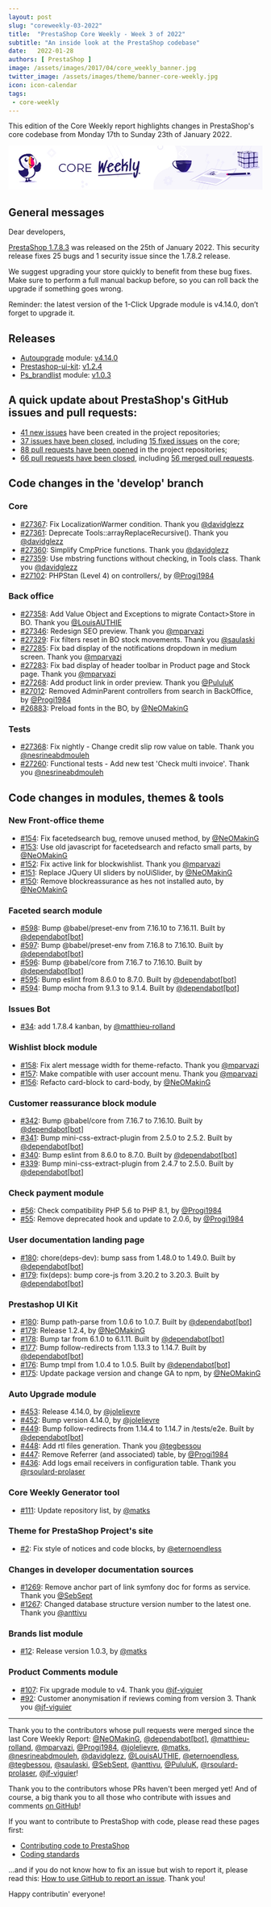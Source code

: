 ```yaml
---
layout: post
slug: "coreweekly-03-2022"
title:  "PrestaShop Core Weekly - Week 3 of 2022"
subtitle: "An inside look at the PrestaShop codebase"
date:   2022-01-28
authors: [ PrestaShop ]
image: /assets/images/2017/04/core_weekly_banner.jpg
twitter_image: /assets/images/theme/banner-core-weekly.jpg
icon: icon-calendar
tags:
 - core-weekly
---
```


This edition of the Core Weekly report highlights changes in PrestaShop's core codebase from Monday 17th to Sunday 23th of January 2022.

![Core Weekly banner](/assets/images/2018/12/banner-core-weekly.jpg)

## General messages

Dear developers,

[PrestaShop 1.7.8.3](https://build.prestashop.com/news/prestashop-1-7-8-3-maintenance-release/) was released on the 25th of January 2022. This security release fixes 25 bugs and 1 security issue since the 1.7.8.2 release.

We suggest upgrading your store quickly to benefit from these bug fixes. Make sure to perform a full manual backup before, so you can roll back the upgrade if something goes wrong.

Reminder: the latest version of the 1-Click Upgrade module is v4.14.0, don’t forget to upgrade it.

## Releases

* [Autoupgrade](https://github.com/PrestaShop/autoupgrade) module: [v4.14.0](https://github.com/PrestaShop/autoupgrade/releases/tag/v4.14.0)
* [Prestashop-ui-kit](https://github.com/PrestaShop/prestashop-ui-kit): [v1.2.4](https://github.com/PrestaShop/prestashop-ui-kit/releases/tag/v1.2.4)
* [Ps_brandlist](https://github.com/PrestaShop/ps_brandlist) module: [v1.0.3](https://github.com/PrestaShop/ps_brandlist/releases/tag/v1.0.3)

## A quick update about PrestaShop's GitHub issues and pull requests:

- [41 new issues](https://github.com/search?q=org%3APrestaShop+is%3Apublic++-repo%3Aprestashop%2Fprestashop.github.io++is%3Aissue+created%3A2022-01-17..2022-01-23) have been created in the project repositories;
- [37 issues have been closed](https://github.com/search?q=org%3APrestaShop+is%3Apublic++-repo%3Aprestashop%2Fprestashop.github.io++is%3Aissue+closed%3A2022-01-17..2022-01-23), including [15 fixed issues](https://github.com/search?q=org%3APrestaShop+is%3Apublic++-repo%3Aprestashop%2Fprestashop.github.io++is%3Aissue+label%3Afixed+closed%3A2022-01-17..2022-01-23) on the core;
- [88 pull requests have been opened](https://github.com/search?q=org%3APrestaShop+is%3Apublic++-repo%3Aprestashop%2Fprestashop.github.io++is%3Apr+created%3A2022-01-17..2022-01-23) in the project repositories;
- [66 pull requests have been closed](https://github.com/search?q=org%3APrestaShop+is%3Apublic++-repo%3Aprestashop%2Fprestashop.github.io++is%3Apr+closed%3A2022-01-17..2022-01-23), including [56 merged pull requests](https://github.com/search?q=org%3APrestaShop+is%3Apublic++-repo%3Aprestashop%2Fprestashop.github.io++is%3Apr+merged%3A2022-01-17..2022-01-23).


## Code changes in the 'develop' branch


### Core
* [#27367](https://github.com/PrestaShop/PrestaShop/pull/27367): Fix LocalizationWarmer condition. Thank you [@davidglezz](https://github.com/davidglezz)
* [#27361](https://github.com/PrestaShop/PrestaShop/pull/27361): Deprecate Tools::arrayReplaceRecursive(). Thank you [@davidglezz](https://github.com/davidglezz)
* [#27360](https://github.com/PrestaShop/PrestaShop/pull/27360): Simplify CmpPrice functions. Thank you [@davidglezz](https://github.com/davidglezz)
* [#27359](https://github.com/PrestaShop/PrestaShop/pull/27359): Use mbstring functions without checking, in Tools class. Thank you [@davidglezz](https://github.com/davidglezz)
* [#27102](https://github.com/PrestaShop/PrestaShop/pull/27102): PHPStan (Level 4) on controllers/, by [@Progi1984](https://github.com/Progi1984)


### Back office
* [#27358](https://github.com/PrestaShop/PrestaShop/pull/27358): Add Value Object and Exceptions to migrate Contact>Store in BO. Thank you [@LouisAUTHIE](https://github.com/LouisAUTHIE)
* [#27346](https://github.com/PrestaShop/PrestaShop/pull/27346): Redesign SEO preview. Thank you [@mparvazi](https://github.com/mparvazi)
* [#27329](https://github.com/PrestaShop/PrestaShop/pull/27329): Fix filters reset in BO stock movements. Thank you [@saulaski](https://github.com/saulaski)
* [#27285](https://github.com/PrestaShop/PrestaShop/pull/27285): Fix bad display of the notifications dropdown in medium screen. Thank you [@mparvazi](https://github.com/mparvazi)
* [#27283](https://github.com/PrestaShop/PrestaShop/pull/27283): Fix bad display of header toolbar in Product page and Stock page. Thank you [@mparvazi](https://github.com/mparvazi)
* [#27268](https://github.com/PrestaShop/PrestaShop/pull/27268): Add product link in order preview. Thank you [@PululuK](https://github.com/PululuK)
* [#27012](https://github.com/PrestaShop/PrestaShop/pull/27012): Removed AdminParent controllers from search in BackOffice, by [@Progi1984](https://github.com/Progi1984)
* [#26883](https://github.com/PrestaShop/PrestaShop/pull/26883): Preload fonts in the BO, by [@NeOMakinG](https://github.com/NeOMakinG)


### Tests
* [#27368](https://github.com/PrestaShop/PrestaShop/pull/27368): Fix nightly - Change credit slip row value on table. Thank you [@nesrineabdmouleh](https://github.com/nesrineabdmouleh)
* [#27260](https://github.com/PrestaShop/PrestaShop/pull/27260): Functional tests - Add new test 'Check multi invoice'. Thank you [@nesrineabdmouleh](https://github.com/nesrineabdmouleh)


## Code changes in modules, themes & tools


### New Front-office theme
* [#154](https://github.com/PrestaShop/theme-refacto/pull/154): Fix facetedsearch bug, remove unused method, by [@NeOMakinG](https://github.com/NeOMakinG)
* [#153](https://github.com/PrestaShop/theme-refacto/pull/153): Use old javascript for facetedsearch and refacto small parts, by [@NeOMakinG](https://github.com/NeOMakinG)
* [#152](https://github.com/PrestaShop/theme-refacto/pull/152): Fix active link for blockwishlist. Thank you [@mparvazi](https://github.com/mparvazi)
* [#151](https://github.com/PrestaShop/theme-refacto/pull/151): Replace JQuery UI sliders by noUiSlider, by [@NeOMakinG](https://github.com/NeOMakinG)
* [#150](https://github.com/PrestaShop/theme-refacto/pull/150): Remove blockreassurance as hes not installed auto, by [@NeOMakinG](https://github.com/NeOMakinG)


### Faceted search module
* [#598](https://github.com/PrestaShop/ps_facetedsearch/pull/598): Bump @babel/preset-env from 7.16.10 to 7.16.11. Built by [@dependabot[bot]](https://github.com/apps/dependabot)
* [#597](https://github.com/PrestaShop/ps_facetedsearch/pull/597): Bump @babel/preset-env from 7.16.8 to 7.16.10. Built by [@dependabot[bot]](https://github.com/apps/dependabot)
* [#596](https://github.com/PrestaShop/ps_facetedsearch/pull/596): Bump @babel/core from 7.16.7 to 7.16.10. Built by [@dependabot[bot]](https://github.com/apps/dependabot)
* [#595](https://github.com/PrestaShop/ps_facetedsearch/pull/595): Bump eslint from 8.6.0 to 8.7.0. Built by [@dependabot[bot]](https://github.com/apps/dependabot)
* [#594](https://github.com/PrestaShop/ps_facetedsearch/pull/594): Bump mocha from 9.1.3 to 9.1.4. Built by [@dependabot[bot]](https://github.com/apps/dependabot)


### Issues Bot
* [#34](https://github.com/PrestaShop/issuebot/pull/34): add 1.7.8.4 kanban, by [@matthieu-rolland](https://github.com/matthieu-rolland)


### Wishlist block module
* [#158](https://github.com/PrestaShop/blockwishlist/pull/158): Fix alert message width for theme-refacto. Thank you [@mparvazi](https://github.com/mparvazi)
* [#157](https://github.com/PrestaShop/blockwishlist/pull/157): Make compatible with user account menu. Thank you [@mparvazi](https://github.com/mparvazi)
* [#156](https://github.com/PrestaShop/blockwishlist/pull/156): Refacto card-block to card-body, by [@NeOMakinG](https://github.com/NeOMakinG)


### Customer reassurance block module
* [#342](https://github.com/PrestaShop/blockreassurance/pull/342): Bump @babel/core from 7.16.7 to 7.16.10. Built by [@dependabot[bot]](https://github.com/apps/dependabot)
* [#341](https://github.com/PrestaShop/blockreassurance/pull/341): Bump mini-css-extract-plugin from 2.5.0 to 2.5.2. Built by [@dependabot[bot]](https://github.com/apps/dependabot)
* [#340](https://github.com/PrestaShop/blockreassurance/pull/340): Bump eslint from 8.6.0 to 8.7.0. Built by [@dependabot[bot]](https://github.com/apps/dependabot)
* [#339](https://github.com/PrestaShop/blockreassurance/pull/339): Bump mini-css-extract-plugin from 2.4.7 to 2.5.0. Built by [@dependabot[bot]](https://github.com/apps/dependabot)


### Check payment module
* [#56](https://github.com/PrestaShop/ps_checkpayment/pull/56):  Check compatibility PHP 5.6 to PHP 8.1, by [@Progi1984](https://github.com/Progi1984)
* [#55](https://github.com/PrestaShop/ps_checkpayment/pull/55): Remove deprecated hook and update to 2.0.6, by [@Progi1984](https://github.com/Progi1984)


### User documentation landing page
* [#180](https://github.com/PrestaShop/user-documentation-landing/pull/180): chore(deps-dev): bump sass from 1.48.0 to 1.49.0. Built by [@dependabot[bot]](https://github.com/apps/dependabot)
* [#179](https://github.com/PrestaShop/user-documentation-landing/pull/179): fix(deps): bump core-js from 3.20.2 to 3.20.3. Built by [@dependabot[bot]](https://github.com/apps/dependabot)


### Prestashop UI Kit
* [#180](https://github.com/PrestaShop/prestashop-ui-kit/pull/180): Bump path-parse from 1.0.6 to 1.0.7. Built by [@dependabot[bot]](https://github.com/apps/dependabot)
* [#179](https://github.com/PrestaShop/prestashop-ui-kit/pull/179): Release 1.2.4, by [@NeOMakinG](https://github.com/NeOMakinG)
* [#178](https://github.com/PrestaShop/prestashop-ui-kit/pull/178): Bump tar from 6.1.0 to 6.1.11. Built by [@dependabot[bot]](https://github.com/apps/dependabot)
* [#177](https://github.com/PrestaShop/prestashop-ui-kit/pull/177): Bump follow-redirects from 1.13.3 to 1.14.7. Built by [@dependabot[bot]](https://github.com/apps/dependabot)
* [#176](https://github.com/PrestaShop/prestashop-ui-kit/pull/176): Bump tmpl from 1.0.4 to 1.0.5. Built by [@dependabot[bot]](https://github.com/apps/dependabot)
* [#175](https://github.com/PrestaShop/prestashop-ui-kit/pull/175): Update package version and change GA to npm, by [@NeOMakinG](https://github.com/NeOMakinG)


### Auto Upgrade module
* [#453](https://github.com/PrestaShop/autoupgrade/pull/453): Release 4.14.0, by [@jolelievre](https://github.com/jolelievre)
* [#452](https://github.com/PrestaShop/autoupgrade/pull/452): Bump version 4.14.0, by [@jolelievre](https://github.com/jolelievre)
* [#449](https://github.com/PrestaShop/autoupgrade/pull/449): Bump follow-redirects from 1.14.4 to 1.14.7 in /tests/e2e. Built by [@dependabot[bot]](https://github.com/apps/dependabot)
* [#448](https://github.com/PrestaShop/autoupgrade/pull/448): Add rtl files generation. Thank you [@tegbessou](https://github.com/tegbessou)
* [#447](https://github.com/PrestaShop/autoupgrade/pull/447): Remove Referrer (and associated) table, by [@Progi1984](https://github.com/Progi1984)
* [#436](https://github.com/PrestaShop/autoupgrade/pull/436): Add logs email receivers in configuration table. Thank you [@rsoulard-prolaser](https://github.com/rsoulard-prolaser)


### Core Weekly Generator tool
* [#111](https://github.com/PrestaShop/core-weekly-generator/pull/111): Update repository list, by [@matks](https://github.com/matks)


### Theme for PrestaShop Project's site
* [#2](https://github.com/PrestaShop/ps-org-theme/pull/2): Fix style of notices and code blocks, by [@eternoendless](https://github.com/eternoendless)


### Changes in developer documentation sources
* [#1269](https://github.com/PrestaShop/docs/pull/1269): Remove anchor part of link symfony doc for forms as service. Thank you [@SebSept](https://github.com/SebSept)
* [#1267](https://github.com/PrestaShop/docs/pull/1267): Changed database structure version number to the latest one. Thank you [@anttivu](https://github.com/anttivu)


### Brands list module
* [#12](https://github.com/PrestaShop/ps_brandlist/pull/12): Release version 1.0.3, by [@matks](https://github.com/matks)


### Product Comments module
* [#107](https://github.com/PrestaShop/productcomments/pull/107): Fix upgrade module to v4. Thank you [@jf-viguier](https://github.com/jf-viguier)
* [#92](https://github.com/PrestaShop/productcomments/pull/92): Customer anonymisation if reviews coming from version 3. Thank you [@jf-viguier](https://github.com/jf-viguier)


<hr />

Thank you to the contributors whose pull requests were merged since the last Core Weekly Report: [@NeOMakinG](https://github.com/NeOMakinG), [@dependabot[bot]](https://github.com/apps/dependabot), [@matthieu-rolland](https://github.com/matthieu-rolland), [@mparvazi](https://github.com/mparvazi), [@Progi1984](https://github.com/Progi1984), [@jolelievre](https://github.com/jolelievre), [@matks](https://github.com/matks), [@nesrineabdmouleh](https://github.com/nesrineabdmouleh), [@davidglezz](https://github.com/davidglezz), [@LouisAUTHIE](https://github.com/LouisAUTHIE), [@eternoendless](https://github.com/eternoendless), [@tegbessou](https://github.com/tegbessou), [@saulaski](https://github.com/saulaski), [@SebSept](https://github.com/SebSept), [@anttivu](https://github.com/anttivu), [@PululuK](https://github.com/PululuK), [@rsoulard-prolaser](https://github.com/rsoulard-prolaser), [@jf-viguier](https://github.com/jf-viguier)!

Thank you to the contributors whose PRs haven't been merged yet! And of course, a big thank you to all those who contribute with issues and comments [on GitHub](https://github.com/PrestaShop/PrestaShop)!

If you want to contribute to PrestaShop with code, please read these pages first:

 * [Contributing code to PrestaShop](https://devdocs.prestashop.com/1.7/contribute/contribution-guidelines/)
 * [Coding standards](https://devdocs.prestashop.com/1.7/development/coding-standards/)

...and if you do not know how to fix an issue but wish to report it, please read this: [How to use GitHub to report an issue](https://devdocs.prestashop.com/1.7/contribute/contribute-reporting-issues/). Thank you!

Happy contributin' everyone!

